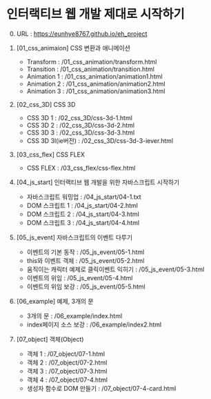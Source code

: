 # 인터랙티브 웹 개발 제대로 시작하기

0. URL : https://eunhye8767.github.io/eh_project

1. [01_css_animaion] CSS 변환과 애니메이션
   - Transform : /01_css_animation/transform.html
   - Transition : /01_css_animation/transition.html
   - Animation 1 : /01_css_animation/animation1.html
   - Animation 2 : /01_css_animation/animation2.html
   - Animation 3 : /01_css_animation/animation3.html


2. [02_css_3D] CSS 3D
   - CSS 3D 1 : /02_css_3D/css-3d-1.html
   - CSS 3D 2 : /02_css_3D/css-3d-2.html
   - CSS 3D 3 : /02_css_3D/css-3d-3.html
   - CSS 3D 3I(ie버전) : /02_css_3D/css-3d-3-iever.html


3. [03_css_flex] CSS FLEX
   - CSS FLEX : /03_css_flex/css-flex.html


4. [04_js_start] 인터랙티브 웹 개발을 위한 자바스크립트 시작하기
   - 자바스크립트 워밍업 : /04_js_start/04-1.txt
   - DOM 스크립트 1 : /04_js_start/04-2.html
   - DOM 스크립트 2 : /04_js_start/04-3.html
   - DOM 스크립트 3 : /04_js_start/04-4.html

5. [05_js_event] 자바스크립트의 이벤트 다루기
   - 이벤트의 기본 동작 : /05_js_event/05-1.html
   - this와 이벤트 객체 : /05_js_event/05-2.html
   - 움직이는 캐릭터 예제로 클릭이벤트 익히기 : /05_js_event/05-3.html
   - 이벤트의 위임 : /05_js_event/05-4.html
   - 이벤트의 위임 보강 : /05_js_event/05-5.html

6. [06_example] 예제, 3개의 문
   - 3개의 문 : /06_example/index.html
   - index페이지 소스 보강 : /06_example/index2.html

7. [07_object] 객체(Object)
   - 객체 1 : /07_object/07-1.html
   - 객체 2 : /07_object/07-2.html
   - 객체 3 : /07_object/07-3.html
   - 객체 4 : /07_object/07-4.html
   - 생성자 함수로 DOM 만들기 : /07_object/07-4-card.html